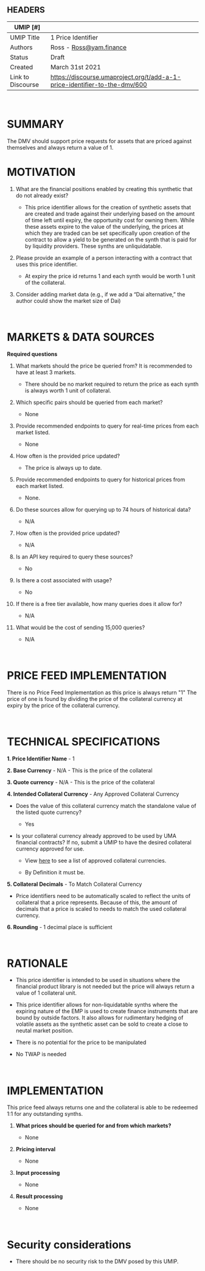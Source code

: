 ## HEADERS
| UMIP [#]     |                                                                                                                                  |
|------------|------------------------------------------------------------------------------------------------------------------------------------------|
| UMIP Title | 1 Price Identifier                                                                                                |
| Authors    | Ross - Ross@yam.finance
| Status     | Draft                                                                                                                                   |
| Created    | March 31st 2021
| Link to Discourse   | https://discourse.umaproject.org/t/add-a-1-price-identifier-to-the-dmv/600                                                                             |

<br>

# SUMMARY 

The DMV should support price requests for assets that are priced against themselves and always return a value of 1.


# MOTIVATION

1. What are the financial positions enabled by creating this synthetic that do not already exist?

    - This price identifier allows for the creation of synthetic assets that are created and trade against their underlying based on the amount of time left until expiry, the opportunity cost for owning them. While these assets expire to the value of the underlying, the prices at which they are traded can be set specifically upon creation of the contract to allow a yield to be generated on the synth that is paid for by liquidity providers. These synths are unliquidatable.

2. Please provide an example of a person interacting with a contract that uses this price identifier. 

   - At expiry the price id returns 1 and each synth would be worth 1 unit of the collateral.

3. Consider adding market data  (e.g., if we add a “Dai alternative,” the author could show the market size of Dai)

<br> 

# MARKETS & DATA SOURCES

 **Required questions**

1. What markets should the price be queried from? It is recommended to have at least 3 markets.

    - There should be no market required to return the price as each synth is always worth 1 unit of collateral. 

2.  Which specific pairs should be queried from each market?

    - None

2. Provide recommended endpoints to query for real-time prices from each market listed. 

    - None
    
4. How often is the provided price updated?

    - The price is always up to date.

5. Provide recommended endpoints to query for historical prices from each market listed. 

    - None.

6.  Do these sources allow for querying up to 74 hours of historical data? 

    - N/A

7.  How often is the provided price updated?

    - N/A

8. Is an API key required to query these sources? 

    - No

9. Is there a cost associated with usage? 

    - No

10. If there is a free tier available, how many queries does it allow for?

    - N/A

11.  What would be the cost of sending 15,000 queries?

     - N/A

<br>

# PRICE FEED IMPLEMENTATION

There is no Price Feed Implementation as this price is always return "1" The price of one is found by dividing the price of the collateral currency at expiry by the price of the collateral currency.

<br>

# TECHNICAL SPECIFICATIONS

**1. Price Identifier Name** - 1

**2. Base Currency** - N/A - This is the price of the collateral

**3. Quote currency** - N/A - This is the price of the collateral

**4. Intended Collateral Currency** - Any Approved Collateral Currency

- Does the value of this collateral currency match the standalone value of the listed quote currency? 

    - Yes

- Is your collateral currency already approved to be used by UMA financial contracts? If no, submit a UMIP to have the desired collateral currency approved for use. 

    - View [here](https://docs.umaproject.org/uma-tokenholders/approved-collateral-currencies) to see a list of approved collateral currencies. 

    - By Definition it must be.

**5. Collateral Decimals** - To Match Collateral Currency

- Price identifiers need to be automatically scaled to reflect the units of collateral that a price represents. Because of this, the amount of decimals that a price is scaled to needs to match the used collateral currency. 


**6. Rounding** - 1 decimal place is sufficient


<br>

# RATIONALE

- This price identifier is intended to be used in situations where the financial product library is not needed but the price will always return a value of 1 collateral unit.

- This price identifier allows for non-liquidatable synths where the expiring nature of the EMP is used to create finance instruments that are bound by outside factors. It also allows for rudimentary hedging of volatile assets as the synthetic asset can be sold to create a close to neutal market position.

- There is no potential for the price to be manipulated

- No TWAP is needed

<br>

# IMPLEMENTATION

This price feed always returns one and the collateral is able to be redeemed 1:1 for any outstanding synths.

1. **What prices should be queried for and from which markets?**

    - None

2. **Pricing interval**

    - None

3. **Input processing**

    - None

4. **Result processing** 

    - None

<br>

# Security considerations

- There should be no security risk to the DMV posed by this UMIP.
